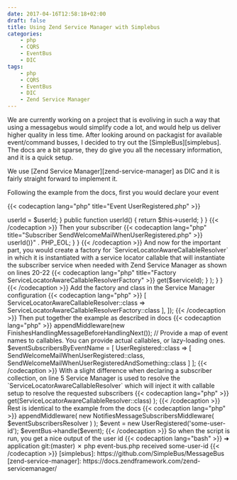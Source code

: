 ```yaml
---
date: 2017-04-16T12:58:18+02:00
draft: false
title: Using Zend Service Manager with Simplebus
categories:
    - php
    - CQRS
    - EventBus
    - DIC
tags:
    - php
    - CQRS
    - EventBus
    - DIC
    - Zend Service Manager
---
```


We are currently working on a project that is evoliving in such a way that
using a messagebus would simplify code a lot, and would help us deliver
higher quality in less time. After looking around on packagist for
available event/command busses, I decided to try out the [SimpleBus][simplebus].
The docs are a bit sparse, they do give you all the necessary information, and
it is a quick setup.

<!--more-->

We use [Zend Service Manager][zend-service-manager] as DIC and it is fairly
 straight forward to implement it.

Following the example from the docs, first you would declare your event

{{< codecaption lang="php" title="Event UserRegistered.php" >}}
<?php

class UserRegistered
{
    private $userId;

    public function __construct(string $userId)
    {
        $this->userId = $userId;
    }

    public function userId()
    {
        return $this->userId;
    }
}
{{< /codecaption >}}

Then your subscriber

{{< codecaption lang="php" title="Subscriber SendWelcomeMailWhenUserRegistered.php" >}}
<?php

class SendWelcomeMailWhenUserRegistered
{
    public function __invoke($message)
    {
        print "received {$message->userId()}" . PHP_EOL;
    }
}
{{< /codecaption >}}

And now for the important part, you would create a factory for
`ServiceLocatorAwareCallableResolver` in which it is instantiated with
a service locator callable that will instantiate the subscriber service
when needed with Zend Service Manager as shown on lines 20-22

{{< codecaption lang="php" title="Factory ServiceLocatorAwareCallableResolverFactory" >}}
<?php

class ServiceLocatorAwareCallableResolverFactory implements FactoryInterface
{
    /**
     * Create a ServiceLocatorAwareCallableResolver object instance
     *
     * @param  ContainerInterface $container
     * @param  string $requestedName
     * @param  null|array $options
     * @return ServiceLocatorAwareCallableResolver
     * @throws ServiceNotFoundException if unable to resolve the service.
     * @throws ServiceNotCreatedException if an exception is raised when
     *     creating a service.
     * @throws ContainerException if any other error occurs
     */
    public function __invoke(ContainerInterface $container, $requestedName, array $options = null) : ServiceLocatorAwareCallableResolver
    {
        return new ServiceLocatorAwareCallableResolver(
            function ($serviceId) use ($container) {
                return $container->get($serviceId);
            }
        );
    }
}
{{< /codecaption >}}

Add the factory and class in the Service Manager configuration

{{< codecaption lang="php" >}}
<?php

$serviceManager = new ServiceManager([
    'factories' => [
        ServiceLocatorAwareCallableResolver::class => ServiceLocatorAwareCallableResolverFactory::class
    ],
]);
{{< /codecaption >}}

Then put together the example as described in docs

{{< codecaption lang="php" >}}
<?php

$eventBus = new MessageBusSupportingMiddleware();
$eventBus->appendMiddleware(new FinishesHandlingMessageBeforeHandlingNext());

// Provide a map of event names to callables. You can provide actual callables, or lazy-loading ones.
$eventSubscribersByEventName = [
    UserRegistered::class => [
        SendWelcomeMailWhenUserRegistered::class,
        SendWelcomeMailWhenUserRegisteredAndSomething::class
    ]
];
{{< /codecaption >}}

With a slight difference when declaring a subscriber collection, on line 5
Service Manager is used to resolve the `ServiceLocatorAwareCallableResolver` which
will inject it with callable setup to resolve the requested subscribers

{{< codecaption lang="php" >}}
<?php

$eventSubscriberCollection = new CallableCollection(
    $eventSubscribersByEventName,
    $serviceManager->get(ServiceLocatorAwareCallableResolver::class)
);
{{< /codecaption >}}

Rest is identical to the example from the docs

{{< codecaption lang="php" >}}
<?php

$eventNameResolver = new ClassBasedNameResolver();

$eventSubscribersResolver = new NameBasedMessageSubscriberResolver(
    $eventNameResolver,
    $eventSubscriberCollection
);

$eventBus->appendMiddleware(
    new NotifiesMessageSubscribersMiddleware(
        $eventSubscribersResolver
    )
);

$event = new UserRegistered('some-user-id');
$eventBus->handle($event);
{{< /codecaption >}}

So when the script is run, you get a nice output of the user id

{{< codecaption lang="bash" >}}
➜  application git:(master) ✗ php event-bus.php
received some-user-id
{{< /codecaption >}}

[simplebus]: https://github.com/SimpleBus/MessageBus
[zend-service-manager]: https://docs.zendframework.com/zend-servicemanager/
